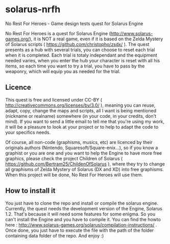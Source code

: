 solarus-nrfh
============

No Rest For Heroes - Game design tests quest for Solarus Engine

No Rest For Heroes is a quest for Solarus Engine (http://www.solarus-games.org/), it is NOT a real game, even if it is based on the Zelda Mystery of Solarus scripts ( https://github.com/christopho/zsdx/ ). The quest presents as a hub with several trials, you can choose to reset each trial when it is completed. Each trial is totaly independant and the equipment needed varies, when you enter the hub your character is reset with all his items, so each time you want to try a trial, you have to pass by the weaponry, which will equip you as needed for the trial.

Licence
-------

This quest is free and licensed under CC-BY ( http://creativecommons.org/licenses/by/3.0/ ), meaning you can reuse, adapt, copy, change the maps and scripts, all I  want is being mentioned (nickname or realname) somewhere (in your code, in your credits, don't mind). If you want to send a little email to tell me that you're using my work, it will be a pleasure to look at your project or to help to adapt the code to your specifics needs.

Of course, all non-code (graphisms, musics, etc) are licenced by their originals authors (Nintendo, Squaresoft/Square-enix...), so if you know a graphist or you are one and you want to help the Engine to have more free graphics, please check the project Children of Solarus ( https://github.com/Bertram25/ChildenOfSolarus ), where they try to change all graphisms of Zelda Mystery of Solarus (DX and XD) into free graphisms. When this project will be done, No Rest For Heroes will use them.


How to install it
-----------------

You just have to clone the repo and install or compile the solarus engine. Currently, the quest needs the development version of the Engine, Solarus 1.2. That's because it will need some features for some enigma. So you can't install the Engine and you have to compile it. You can find the howto here : http://www.solarus-games.org/solarus/compilation-instructions/ . Once done, you just have to execute the file with the path of the folder containing data folder of the repo. And enjoy :)
